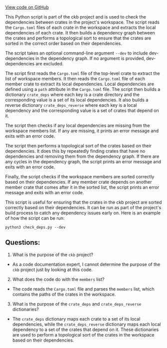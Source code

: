 [View code on GitHub](https://github.com/nervosnetwork/ckb/blob/develop/devtools/ci/check-cyclic-dependencies.py)

This Python script is part of the ckb project and is used to check the dependencies between crates in the project's workspace. The script reads the `Cargo.toml` files of each crate in the workspace and extracts the local dependencies of each crate. It then builds a dependency graph between the crates and performs a topological sort to ensure that the crates are sorted in the correct order based on their dependencies.

The script takes an optional command-line argument `--dev` to include dev-dependencies in the dependency graph. If no argument is provided, dev-dependencies are excluded.

The script first reads the `Cargo.toml` file of the top-level crate to extract the list of workspace members. It then reads the `Cargo.toml` file of each member crate to extract its local dependencies. Local dependencies are defined using a `path` attribute in the `Cargo.toml` file. The script then builds a dictionary `crate_deps` where each key is a crate directory and the corresponding value is a set of its local dependencies. It also builds a reverse dictionary `crate_deps_reverse` where each key is a local dependency and the corresponding value is a set of crates that depend on it.

The script then checks if any local dependencies are missing from the workspace members list. If any are missing, it prints an error message and exits with an error code.

The script then performs a topological sort of the crates based on their dependencies. It does this by repeatedly finding crates that have no dependencies and removing them from the dependency graph. If there are any cycles in the dependency graph, the script prints an error message and exits with an error code.

Finally, the script checks if the workspace members are sorted correctly based on their dependencies. If any member crate depends on another member crate that comes after it in the sorted list, the script prints an error message and exits with an error code.

This script is useful for ensuring that the crates in the ckb project are sorted correctly based on their dependencies. It can be run as part of the project's build process to catch any dependency issues early on. Here is an example of how the script can be run:

```
python3 check_deps.py --dev
```
## Questions:
 1. What is the purpose of the `ckb` project?
- As a code documentation expert, I cannot determine the purpose of the `ckb` project just by looking at this code.

2. What does the code do with the `members` list?
- The code reads the `Cargo.toml` file and parses the `members` list, which contains the paths of the crates in the workspace.

3. What is the purpose of the `crate_deps` and `crate_deps_reverse` dictionaries?
- The `crate_deps` dictionary maps each crate to a set of its local dependencies, while the `crate_deps_reverse` dictionary maps each local dependency to a set of the crates that depend on it. These dictionaries are used to perform a topological sort of the crates in the workspace based on their dependencies.
